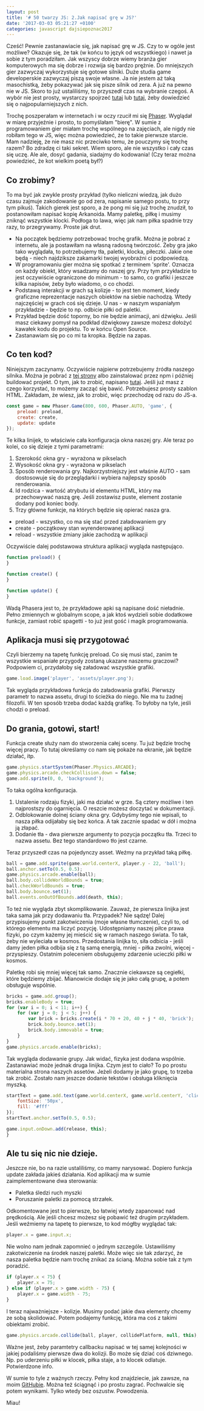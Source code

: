 ```yaml
---
layout: post
title: '# 50 twarzy JS: 2.Jak napisać grę w JS?'
date: '2017-03-03 05:21:27 +0100'
categories: javascript dajsiepoznac2017
---
```


Cześć! Pewnie zastanawiacie się, jak napisać grę w JS. Czy to w ogóle jest możliwe? Okazuje się, że tak (w końcu to język od wszystkiego) i nawet ja sobie z tym poradziłam. Jak wszyscy dobrze wiemy branża gier komputerowych ma się dobrze i rozwija się bardzo prężnie. Do mniejszych gier zazwyczaj wykorzystuje się gotowe silniki. Duże studia game developerskie zazwyczaj piszą swoje własne. Ja nie jestem aż taką masochistką, żeby pokazywać jak się pisze silnik od zera. A już na pewno nie w JS. Skoro to już ustaliliśmy, to przyszedł czas na wybranie czegoś. A wybór nie jest prosty, wystarczy spojrzeć [tutaj](https://github.com/bebraw/jswiki/wiki/Game-Engines) lub [tutaj](https://html5gameengine.com/), żeby dowiedzieć się o najpopularniejszych z nich.

Trochę poszperałam w internetach i w oczy rzucił mi się [Phaser](http://phaser.io/). Wyglądał w miarę przyjeźnie i prosto, to pomyślałam "bierę". W sumie z programowaniem gier miałam trochę wspólnego na zajęciach, ale nigdy nie robiłam tego w JS, więc można powiedzieć, że to takie pierwsze starcie. Mam nadzieję, że nie masz nic przeciwko temu, że pouczymy się trochę razem? Bo zdradzę ci taki sekret. Wiem sporo, ale nie wszystko i cały czas się uczę. Ale ale, dosyć gadania, siadajmy do kodowania! (Czy teraz można powiedzieć, że kot wielkim poetą był?)

## Co zrobimy?

To ma być jak zwykle prosty przykład (tylko nieliczni wiedzą, jak dużo czasu zajmuje zakodowanie go od zera, napisanie samego postu, to przy tym pikuś). Takich gierek jest sporo, a że pong mi się już trochę znudził, to postanowiłam napisać kopię Arkanoida. Mamy paletkę, piłkę i musimy zniknąć wszystkie klocki. Podłoga to lawa, więc jak nam piłka spadnie trzy razy, to przegrywamy. Proste jak drut.

- Na początek będziemy potrzebować trochę grafik. Można je pobrać z internetu, ale ja postawiłam na własną radosną twórczość. Żeby gra jako tako wyglądała, to potrzebujemy tła, paletki, klocka, piłeczki. Jakie one będą - niech najdziksze zakamarki twojej wyobraźni ci podpowiedzą.
- W programowaniu gier można się spotkać z terminem 'sprite'. Oznacza on każdy obiekt, który wsadzamy do naszej gry. Przy tym przykładzie to jest oczywiście ograniczone do minimum - to samo, co grafiki i jeszcze kilka napisów, żeby było wiadomo, o co chodzi.
- Podstawą interakcji w grach są kolizje - to jest ten moment, kiedy graficzne reprezentacje naszych obiektów na siebie nachodzą. Wtedy najczęściej w grach coś się dzieje. U nas - w naszym wspaniałym przykładzie - będzie to np. odbicie piłki od paletki.
- Przykład będzie dość toporny, bo nie będzie animacji, ani dźwięku. Jeśli masz ciekawy pomysł na podkład dźwiękowy zawsze możesz dołożyć kawałek kodu do projektu. To w końcu Open Source.
- Zastanawiam się po co mi ta kropka. Będzie na zapas.

## Co ten kod?

Niniejszym zaczynamy. Oczywiście najpierw potrzebujemy źródła naszego silnika. Można je pobrać z [tej strony](https://phaser.io/download/stable) albo zainstalować przez npm i później buildować projekt. O tym, jak to zrobić, napisano [tutaj](https://github.com/photonstorm/phaser#building-phaser). Jeśli już masz z czego korzystać, to możemy zacząć się bawić. Potrzebujesz prosty szablon HTML. Zakładam, że wiesz, jak to zrobić, więc przechodzę od razu do JS-a.

```javascript
const game = new Phaser.Game(800, 600, Phaser.AUTO, 'game', {
    preload: preload,
    create: create,
    update: update
});
```

Te kilka linijek, to właściwie cała konfiguracja okna naszej gry. Ale teraz po kolei, co się dzieje z tymi parametrami:

1. Szerokość okna gry - wyrażona w pikselach
2. Wysokość okna gry - wyrażona w pikselach
3. Sposób renderowania gry. Najkorzystniejszy jest właśnie AUTO - sam dostosowuje się do przeglądarki i wybiera najlepszy sposób renderowania.
4. Id rodzica - wartość atrybutu id elementu HTML, który ma przechowywać naszą grę. Jeśli zostawisz puste, element zostanie dodany pod koniec body.
5. Trzy główne funkcje, na których będzie się opierać nasza gra.

* preload - wszystko, co ma się stać przed załadowaniem gry
* create - początkowy stan wyrenderowanej aplikacji
* reload - wszystkie zmiany jakie zachodzą w aplikacji

Oczywiście dalej podstawowa struktura aplikacji wygląda następująco.

```javascript
function preload() {
}

function create() {
}

function update() {
}
```

Wadą Phasera jest to, że przykładowe apki są napisane dość nieładnie. Pełno zmiennych w globalnym scope, a jak ktoś wydzieli sobie dodatkowe funkcje, zamiast robić spagetti - to już jest gość i magik programowania.

## Aplikacja musi się przygotować

Czyli bierzemy na tapetę funkcję preload. Co się musi stać, zanim te wszystkie wspaniałe przygody zostaną ukazane naszemu graczowi? Podpowiem ci, przydałoby się załadować wszystkie grafiki.

```javascript
game.load.image('player', 'assets/player.png');
```

Tak wygląda przykładowa funkcja do załadowania grafiki. Pierwszy parametr to nazwa assetu, drugi to ścieżka do niego. Nie ma tu żadnej filozofii. W ten sposób trzeba dodać każdą grafikę. To byłoby na tyle, jeśli chodzi o preload.

## Do grania, gotowi, start!

Funkcja create służy nam do stworzenia całej sceny. Tu już będzie trochę więcej pracy. To tutaj określamy co nam się pokaże na ekranie, jak będzie działać, itp.

```javascript
game.physics.startSystem(Phaser.Physics.ARCADE);
game.physics.arcade.checkCollision.down = false;
game.add.sprite(0, 0, 'background');
```

To taka ogólna konfiguracja.

1. Ustalenie rodzaju fizyki, jaki ma działać w grze. Są cztery możliwe i ten najprostszy do ogarnięcia. O reszcie możesz doczytać w dokumentacji.
2. Odblokowanie dolnej ściany okna gry. Gdybyśmy tego nie wpisali, to nasza piłka odijałaby się bez końca. A tak zacznie spadać w dół i można ją złapać.
3. Dodanie tła - dwa pierwsze argumenty to pozycja początku tła. Trzeci to nazwa assetu. Bez tego standardowo tło jest czarne.

Teraz przyszedł czas na pojedynczy asset. Weźmy na przykład taką piłkę.

```javascript
ball = game.add.sprite(game.world.centerX, player.y - 22, 'ball');
ball.anchor.setTo(0.5, 0.5);
game.physics.arcade.enable(ball);
ball.body.collideWorldBounds = true;
ball.checkWorldBounds = true;
ball.body.bounce.set(1);
ball.events.onOutOfBounds.add(death, this);
```

To też nie wygląda zbyt skomplikowanie. Zauważ, że pierwsza linijka jest taka sama jak przy dodawaniu tła. Przypadek? Nie sądzę! Dalej przypisujemy punkt zakotwiczenia (moje własne tłumczenie), czyli to, od którego elementu ma liczyć pozycję. Udostępniamy naszej piłce prawa fizyki, po czym każemy jej mieścić się w ramach naszego świata. To tak, żeby nie wyleciała w kosmos. Przedostania linijka to, siła odbicia - jeśli damy jeden piłka odbija się z tą samą energią, mniej - piłka zwolni, więcej - przyspieszy. Ostatnim poleceniem obsługujemy zdarzenie ucieczki piłki w kosmos.

Paletkę robi się mniej więcej tak samo. Znacznie ciekawsze są cegiełki, które będziemy zbijać. Mianowicie dodaje się je jako całą grupę, a potem obsługuje wspólnie.

```javascript
bricks = game.add.group();
bricks.enableBody = true;
for (var i = 0; i < 11; i++) {
    for (var j = 0; j < 5; j++) {
        var brick = bricks.create(i * 70 + 20, 40 + j * 40, 'brick');
        brick.body.bounce.set(1);
        brick.body.immovable = true;
    }
}
game.physics.arcade.enable(bricks);
```

Tak wygląda dodawanie grupy. Jak widać, fizyka jest dodana wspólnie. Zastanawiać może jednak druga linijka. Czym jest to ciało? To po prostu materialna strona naszych assetów. Jeżeli dodamy je jako grupę, to trzeba tak zrobić. Zostało nam jeszcze dodanie tekstów i obsługa kliknięcia myszką.

```javascript
startText = game.add.text(game.world.centerX, game.world.centerY, 'click To Start', {
    fontSize: '50px',
    fill: '#fff'
});
startText.anchor.setTo(0.5, 0.5);

game.input.onDown.add(release, this);
}
```

## Ale tu się nic nie dzieje.

Jeszcze nie, bo na razie ustaliliśmy, co mamy narysować. Dopiero funkcja update zakłada jakieś działania. Kod aplikacji ma w sumie zaimplementowane dwa sterowania:

- Paletka śledzi ruch myszki
- Poruszanie paletki za pomocą strzałek.

Odkomentowane jest to pierwsze, bo łatwiej wtedy zapanować nad prędkością. Ale jeśli chcesz możesz się pobawić też drugim przykładem. Jeśli weźmiemy na tapetę to pierwsze, to kod mógłby wyglądać tak:

```javascript
player.x = game.input.x;
```

Nie wolno nam jednak zapomnieć o jednym szczególe. Ustawiliśmy zakotwiczenie na środek naszej paletki. Może więc sie tak zdarzyć, że nasza paletka będzie nam trochę znikać za ścianą. Można sobie tak z tym poradzić.

```javascript
if (player.x < 75) {
    player.x = 75;
} else if (player.x > game.width - 75) {
    player.x = game.width - 75;
}
```

I teraz najważniejsze - kolizje. Musimy podać jakie dwa elementy chcemy ze sobą skolidować. Potem podajemy funkcję, która ma coś z takimi obiektami zrobić.

```javascript
game.physics.arcade.collide(ball, player, collidePlatform, null, this);
```
Ważne jest, żeby paramtetry callbacku napisać w tej samej kolejności w jakiej podaliśmy pierwsze dwa do kolizji. Bo może się dziać coś dziwnego. Np. po uderzeniu piłki w klocek, piłka staje, a to klocek odlatuje. Potwierdzone info.

W sumie to tyle z ważnych rzeczy. Pełny kod znajdziecie, jak zawsze, na moim [GitHubie](https://github.com/korneliakobiela/sample-arkanoid/tree/v1.0.0). Można też ściągnąć i po prostu zagrać. Pochwalcie się potem wynikami. Tylko wtedy bez oszustw. Powodzenia.

Miau!
